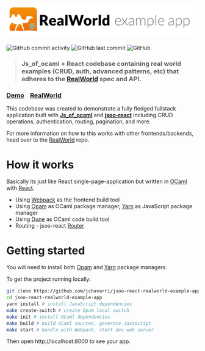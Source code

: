 # ![RealWorld Example App](logo.png)

![GitHub commit activity](https://img.shields.io/github/commit-activity/m/jchavarri/jsoo-react-realworld-example-app)
![GitHub last commit](https://img.shields.io/github/last-commit/jchavarri/jsoo-react-realworld-example-app)
![GitHub](https://img.shields.io/github/license/jchavarri/jsoo-react-realworld-example-app)

> ### Js_of_ocaml + React codebase containing real world examples (CRUD, auth, advanced patterns, etc) that adheres to the [RealWorld](https://github.com/gothinkster/realworld) spec and API.

### [Demo](https://jsoo-react-realworld-example-app.vercel.app)&nbsp;&nbsp;&nbsp;&nbsp;[RealWorld](https://github.com/gothinkster/realworld)

This codebase was created to demonstrate a fully fledged fullstack application built with **[Js_of_ocaml](http://ocsigen.org/js_of_ocaml/latest/manual/overview)** and **[jsoo-react](https://github.com/ml-in-barcelona/jsoo-react)** including CRUD operations, authentication, routing, pagination, and more.

For more information on how to this works with other frontends/backends, head over to the [RealWorld](https://github.com/gothinkster/realworld) repo.

# How it works

Basically its just like React single-page-application but written in [OCaml](https://ocaml.org/) with [React](https://reactjs.org/).

- Using [Webpack](https://webpack.js.org/) as the frontend build tool
- Using [Opam](https://opam.ocaml.org/) as OCaml package manager, [Yarn](https://yarnpkg.com/) as JavaScript package manager
- Using [Dune](https://dune.readthedocs.io/en/stable/) as OCaml code build tool
- Routing - jsoo-react [Router](https://github.com/ml-in-barcelona/jsoo-react/blob/main/lib/router.mli)

# Getting started

You will need to install both [Opam](https://opam.ocaml.org/doc/Install.html) and [Yarn](https://yarnpkg.com/getting-started/install) package managers.

To get the project running locally:

```bash
git clone https://github.com/jchavarri/jsoo-react-realworld-example-app.git
cd jsoo-react-realworld-example-app
yarn install # install JavaScript dependencies
make create-switch # create Opam local switch
make init # install OCaml dependencies
make build # build OCaml sources, generate JavaScript
make start # bundle with Webpack, start dev web server
```

Then open http://localhost:8000 to see your app.
